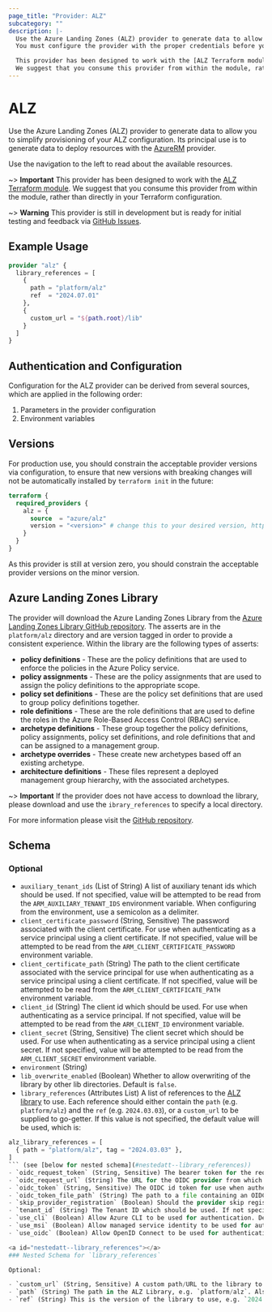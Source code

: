 ```yaml
---
page_title: "Provider: ALZ"
subcategory: ""
description: |-
  Use the Azure Landing Zones (ALZ) provider to generate data to allow you to easily provision your ALZ configuration.
  You must configure the provider with the proper credentials before you can use it.

  This provider has been designed to work with the [ALZ Terraform module](https://registry.terraform.io/modules/Azure/avm-ptn-alz/azurerm/latest).
  We suggest that you consume this provider from within the module, rather than directly in your Terraform configuration.
---
```


# ALZ

Use the Azure Landing Zones (ALZ) provider to generate data to allow you to simplify provisioning of your ALZ configuration.
Its principal use is to generate data to deploy resources with the [AzureRM](https://github.com/Azure/terraform-provider-azurerm) provider.

Use the navigation to the left to read about the available resources.

~> **Important** This provider has been designed to work with the [ALZ Terraform module](https://registry.terraform.io/modules/Azure/avm-ptn-alz/azurerm/latest). We suggest that you consume this provider from within the module, rather than directly in your Terraform configuration.

~> **Warning** This provider is still in development but is ready for initial testing and feedback via [GitHub Issues](https://github.com/Azure/terraform-provider-alz/issues).

## Example Usage

```terraform
provider "alz" {
  library_references = [
    {
      path = "platform/alz"
      ref  = "2024.07.01"
    },
    {
      custom_url = "${path.root}/lib"
    }
  ]
}
```

## Authentication and Configuration

Configuration for the ALZ provider can be derived from several sources, which are applied in the following order:

1. Parameters in the provider configuration
1. Environment variables

## Versions

For production use, you should constrain the acceptable provider versions via configuration, to ensure that new versions with breaking changes will not be automatically installed by `terraform init` in the future:

```terraform
terraform {
  required_providers {
    alz = {
      source  = "azure/alz"
      version = "<version>" # change this to your desired version, https://www.terraform.io/language/expressions/version-constraints
    }
  }
}
```

As this provider is still at version zero, you should constrain the acceptable provider versions on the minor version.

## Azure Landing Zones Library

The provider will download the Azure Landing Zones Library from the [Azure Landing Zones Library GitHub repository](https://github.com/Azure/Azure-Landing-Zones-Library).
The asserts are in the `platform/alz` directory and are version tagged in order to provide a consistent experience.
Within the library are the following types of asserts:

- **policy definitions** - These are the policy definitions that are used to enforce the policies in the Azure Policy service.
- **policy assignments** - These are the policy assignments that are used to assign the policy definitions to the appropriate scope.
- **policy set definitions** - These are the policy set definitions that are used to group policy definitions together.
- **role definitions** - These are the role definitions that are used to define the roles in the Azure Role-Based Access Control (RBAC) service.
- **archetype definitions** - These group together the policy definitions, policy assignments, policy set definitions, and role definitions that and can be assigned to a management group.
- **archetype overrides** - These create new archetypes based off an existing archetype.
- **architecture definitions** - These files represent a deployed management group hierarchy, with the associated archetypes.

~> **Important** If the provider does not have access to download the library, please download and use the `ibrary_references` to specify a local directory.

For more information please visit the [GitHub repository](https://github.com/Azure/Azure-Landing-Zones-Library).

<!-- schema generated by tfplugindocs -->
## Schema

### Optional

- `auxiliary_tenant_ids` (List of String) A list of auxiliary tenant ids which should be used. If not specified, value will be attempted to be read from the `ARM_AUXILIARY_TENANT_IDS` environment variable. When configuring from the environment, use a semicolon as a delimiter.
- `client_certificate_password` (String, Sensitive) The password associated with the client certificate. For use when authenticating as a service principal using a client certificate. If not specified, value will be attempted to be read from the `ARM_CLIENT_CERTIFICATE_PASSWORD` environment variable.
- `client_certificate_path` (String) The path to the client certificate associated with the service principal for use when authenticating as a service principal using a client certificate. If not specified, value will be attempted to be read from the `ARM_CLIENT_CERTIFICATE_PATH` environment variable.
- `client_id` (String) The client id which should be used. For use when authenticating as a service principal. If not specified, value will be attempted to be read from the `ARM_CLIENT_ID` environment variable.
- `client_secret` (String, Sensitive) The client secret which should be used. For use when authenticating as a service principal using a client secret. If not specified, value will be attempted to be read from the `ARM_CLIENT_SECRET` environment variable.
- `environment` (String)
- `lib_overwrite_enabled` (Boolean) Whether to allow overwriting of the library by other lib directories. Default is `false`.
- `library_references` (Attributes List) A list of references to the [ALZ library](https://aka.ms/alz/library) to use. Each reference should either contain the `path` (e.g. `platform/alz`) and the `ref` (e.g. `2024.03.03`), or a `custom_url` to be supplied to go-getter.
If this value is not specified, the default value will be used, which is:

```terraform
alz_library_references = [
  { path = "platform/alz", tag = "2024.03.03" },
]
``` (see [below for nested schema](#nestedatt--library_references))
- `oidc_request_token` (String, Sensitive) The bearer token for the request to the OIDC provider. For use when authenticating using OpenID Connect. If not specified, value will be attempted to be read from the first non-empty value of the `ARM_OIDC_REQUEST_TOKEN` and `ACTIONS_ID_TOKEN_REQUEST_TOKEN` environment variables.
- `oidc_request_url` (String) The URL for the OIDC provider from which to request an id token. For use when authenticating as a service principal using OpenID Connect. If not specified, value will be attempted to be read from the first non-empty value of the `ARM_OIDC_REQUEST_URL` and `ACTIONS_ID_TOKEN_REQUEST_URL` environment variables.
- `oidc_token` (String, Sensitive) The OIDC id token for use when authenticating as a service principal using OpenID Connect. If not specified, value will be attempted to be read from the `ARM_OIDC_TOKEN` environment variable.
- `oidc_token_file_path` (String) The path to a file containing an OIDC id token for use when authenticating using OpenID Connect. If not specified, value will be attempted to be read from the `ARM_OIDC_TOKEN_FILE_PATH` environment variable.
- `skip_provider_registration` (Boolean) Should the provider skip registering all of the resource providers that it supports, if they're not already registered? Default is `false`. If not specified, value will be attempted to be read from the `ARM_SKIP_PROVIDER_REGISTRATION` environment variable.
- `tenant_id` (String) The Tenant ID which should be used. If not specified, value will be attempted to be read from the `ARM_TENANT_ID` environment variable.
- `use_cli` (Boolean) Allow Azure CLI to be used for authentication. Default is `true`. If not specified, value will be attempted to be read from the `ARM_USE_CLI` environment variable.
- `use_msi` (Boolean) Allow managed service identity to be used for authentication. Default is `false`. If not specified, value will be attempted to be read from the `ARM_USE_MSI` environment variable.
- `use_oidc` (Boolean) Allow OpenID Connect to be used for authentication. Default is `false`. If not specified, value will be attempted to be read from the `ARM_USE_OIDC` environment variable.

<a id="nestedatt--library_references"></a>
### Nested Schema for `library_references`

Optional:

- `custom_url` (String, Sensitive) A custom path/URL to the library to use. Conflicts with `path` and `ref`. For supported protocols, see [go-getter](https://pkg.go.dev/github.com/hashicorp/go-getter/v2). Value is marked sensitive as may contain secrets.
- `path` (String) The path in the ALZ Library, e.g. `platform/alz`. Also requires `ref`. Conflicts with `custom_url`.
- `ref` (String) This is the version of the library to use, e.g. `2024.03.03`. Also requires `path`. Conflicts with `custom_url`.
